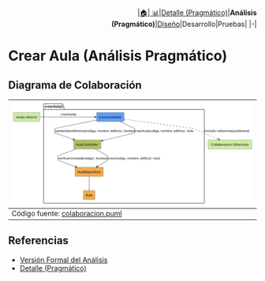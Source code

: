 <div align=right>
 
|[🏠️](../../../README.md)|[ 📊](https://raw.githubusercontent.com/mmasias/pySigHor/main/images/RUP/99-seguimiento/diagrama-contexto-administrador.svg)|[Detalle (Pragmático)](../../../00-casos-uso/02-detalle/crearAula/README.md)|**Análisis (Pragmático)**|[Diseño](../../../../RUP/02-diseno/casos-uso/crearAula/README.md)|Desarrollo|Pruebas|
|-|
</div>

# Crear Aula (Análisis Pragmático)

## Diagrama de Colaboración

<div align=center>

|![Análisis: crearAula()](/images/RUP/01-analisis/casos-uso/crearAula/crearAula-analisis.svg)|
|-|
|Código fuente: [colaboracion.puml](../../../../RUP/01-analisis/casos-uso/crearAula/colaboracion.puml)|

</div>

## Referencias

- [Versión Formal del Análisis](../../../../RUP/01-analisis/casos-uso/crearAula/README.md)
- [Detalle (Pragmático)](../../../00-casos-uso/02-detalle/crearAula/README.md)
